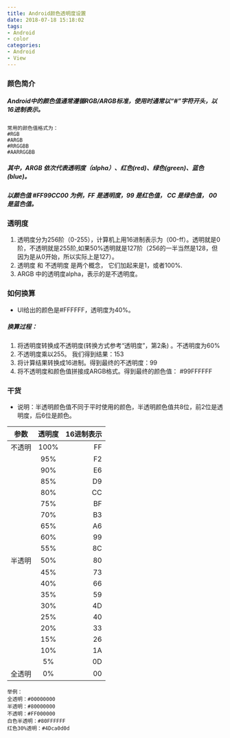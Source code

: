 ```yaml
---
title: Android颜色透明度设置
date: 2018-07-18 15:18:02
tags:
- Android 
- color
categories:
- Android
- View
---
```


### 颜色简介
##### Android中的颜色值通常遵循RGB/ARGB标准，使用时通常以“#”字符开头，以16进制表示。
	常用的颜色值格式为：
	#RGB
	#ARGB
	#RRGGBB
	#AARRGGBB

##### 其中，ARGB 依次代表透明度（alpha）、红色(red)、绿色(green)、蓝色(blue)。
##### 以颜色值 #FF99CC00 为例，FF 是透明度，99 是红色值， CC 是绿色值， 00 是蓝色值。

### 透明度
1. 透明度分为256阶（0-255），计算机上用16进制表示为（00-ff）。透明就是0阶，不透明就是255阶,如果50%透明就是127阶（256的一半当然是128，但因为是从0开始，所以实际上是127）。
2. 透明度 和 不透明度 是两个概念， 它们加起来是1，或者100%.
3. ARGB 中的透明度alpha，表示的是不透明度。

<!--more-->

### 如何换算

- UI给出的颜色是#FFFFFF，透明度为40%。

##### 换算过程：
  1. 将透明度转换成不透明度(转换方式参考“透明度”，第2条) 。不透明度为60%
  2. 不透明度乘以255。 我们得到结果：153
  3. 将计算结果转换成16进制。得到最终的不透明度：99
  4. 将不透明度和颜色值拼接成ARGB格式。得到最终的颜色值： #99FFFFFF

### 干货
+ 说明：半透明颜色值不同于平时使用的颜色，半透明颜色值共8位，前2位是透明度，后6位是颜色。

参数|透明度|16进制表示
---|:--:|---:
不透明|	100%|	FF
 	|95%	|F2
 	|90%	|E6
 	|85%	|D9
 	|80%	|CC
 	|75%	|BF
 	|70%	|B3
 	|65%	|A6
 	|60%	|99
 	|55%	|8C
半透明|50%	|80
 	|45%	|73
 	|40%	|66
 	|35%	|59
 	|30%	|4D
 	|25%	|40
 	|20%	|33
 	|15%	|26
 	|10%	|1A
 	|5%	|0D
全透明	|0%	|00

	举例：
	全透明：#00000000
	半透明：#80000000
	不透明：#FF000000
	白色半透明：#80FFFFFF
	红色30%透明：#4Dca0d0d











